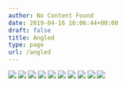 ```yaml
---
author: No Content Found
date: 2019-04-16 16:06:44+00:00
draft: false
title: Angled
type: page
url: /angled
---
```


![](20131129-R0001123.jpg)
![](20111207-IMG_2493.jpg)
![](20130704-R0010910.jpg)
![](20130606-R0010732.jpg)
![](20140715-R0003659-2.jpg)
![](20130608-R0010739.jpg)
![](20130605-R0010686.jpg)
![](20131029-R0000946.jpg)
![](20130605-R0010683.jpg)
![](20141226-R0000185.jpg)

